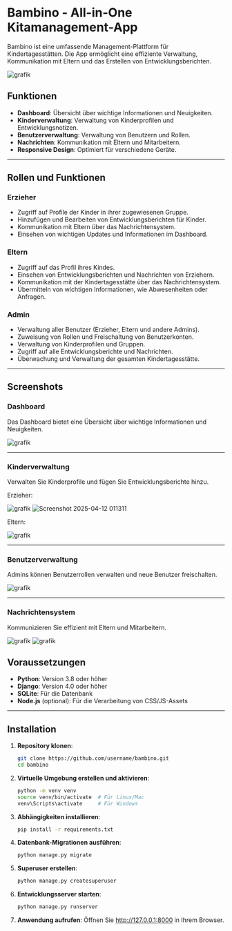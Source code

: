 # Bambino - All-in-One Kitamanagement-App

Bambino ist eine umfassende Management-Plattform für Kindertagesstätten. Die App ermöglicht eine effiziente Verwaltung, Kommunikation mit Eltern und das Erstellen von Entwicklungsberichten.

![grafik](https://github.com/user-attachments/assets/f91eea7c-0f6b-4708-908a-cc316ab85f27)

## Funktionen

- **Dashboard**: Übersicht über wichtige Informationen und Neuigkeiten.
- **Kinderverwaltung**: Verwaltung von Kinderprofilen und Entwicklungsnotizen.
- **Benutzerverwaltung**: Verwaltung von Benutzern und Rollen.
- **Nachrichten**: Kommunikation mit Eltern und Mitarbeitern.
- **Responsive Design**: Optimiert für verschiedene Geräte.

---

## Rollen und Funktionen

### **Erzieher**
- Zugriff auf Profile der Kinder in ihrer zugewiesenen Gruppe.
- Hinzufügen und Bearbeiten von Entwicklungsberichten für Kinder.
- Kommunikation mit Eltern über das Nachrichtensystem.
- Einsehen von wichtigen Updates und Informationen im Dashboard.

### **Eltern**
- Zugriff auf das Profil ihres Kindes.
- Einsehen von Entwicklungsberichten und Nachrichten von Erziehern.
- Kommunikation mit der Kindertagesstätte über das Nachrichtensystem.
- Übermitteln von wichtigen Informationen, wie Abwesenheiten oder Anfragen.

### **Admin**
- Verwaltung aller Benutzer (Erzieher, Eltern und andere Admins).
- Zuweisung von Rollen und Freischaltung von Benutzerkonten.
- Verwaltung von Kinderprofilen und Gruppen.
- Zugriff auf alle Entwicklungsberichte und Nachrichten.
- Überwachung und Verwaltung der gesamten Kindertagesstätte.

---

## Screenshots

### **Dashboard**
Das Dashboard bietet eine Übersicht über wichtige Informationen und Neuigkeiten.

![grafik](https://github.com/user-attachments/assets/cae39ea9-d5c8-4cb3-918a-dde8041f83ec)


---

### **Kinderverwaltung**
Verwalten Sie Kinderprofile und fügen Sie Entwicklungsberichte hinzu.

Erzieher:

![grafik](https://github.com/user-attachments/assets/f7bac23e-7be2-454a-b5bf-49e024adf034)
![Screenshot 2025-04-12 011311](https://github.com/user-attachments/assets/d186199a-0be8-4393-8d41-233022ff51c5)

Eltern:

![grafik](https://github.com/user-attachments/assets/2e530aea-20bf-4e05-ad56-d7abbfa7c4cf)



---

### **Benutzerverwaltung**
Admins können Benutzerrollen verwalten und neue Benutzer freischalten.

![grafik](https://github.com/user-attachments/assets/11defec9-7192-43d4-aecd-2aab99322853)


---

### **Nachrichtensystem**
Kommunizieren Sie effizient mit Eltern und Mitarbeitern.

![grafik](https://github.com/user-attachments/assets/a7815807-c44e-4e15-b18a-07e28e702a61)
![grafik](https://github.com/user-attachments/assets/ac8e25d4-503a-4642-9321-e43fa1d6457a)



## Voraussetzungen

- **Python**: Version 3.8 oder höher
- **Django**: Version 4.0 oder höher
- **SQLite**: Für die Datenbank
- **Node.js** (optional): Für die Verarbeitung von CSS/JS-Assets

---

## Installation

1. **Repository klonen**:
   ```bash
   git clone https://github.com/username/bambino.git
   cd bambino

2. **Virtuelle Umgebung erstellen und aktivieren**:
   ```bash
   python -m venv venv
   source venv/bin/activate  # Für Linux/Mac
   venv\Scripts\activate     # Für Windows


3. **Abhängigkeiten installieren**:
   ```bash
   pip install -r requirements.txt

4. **Datenbank-Migrationen ausführen**:
   ```bash
   python manage.py migrate

5. **Superuser erstellen**:
   ```bash
   python manage.py createsuperuser

6. **Entwicklungsserver starten**:
   ```bash
   python manage.py runserver

7. **Anwendung aufrufen**:
   Öffnen Sie http://127.0.0.1:8000 in Ihrem Browser.


